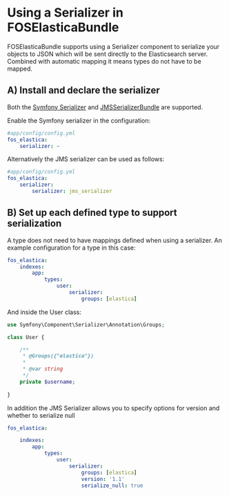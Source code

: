 Using a Serializer in FOSElasticaBundle
=======================================

FOSElasticaBundle supports using a Serializer component to serialize your objects to JSON
which will be sent directly to the Elasticsearch server. Combined with automatic mapping
it means types do not have to be mapped.

A) Install and declare the serializer
-------------------------------------

Both the [Symfony Serializer](http://symfony.com/doc/current/components/serializer.html) and 
[JMSSerializerBundle](http://jmsyst.com/bundles/JMSSerializerBundle) are supported.

Enable the Symfony serializer in the configuration:

```yaml
#app/config/config.yml
fos_elastica:
    serializer: ~
```

Alternatively the JMS serializer can be used as follows:

```yaml
#app/config/config.yml
fos_elastica:
    serializer:
        serializer: jms_serializer
```

B) Set up each defined type to support serialization
----------------------------------------------------

A type does not need to have mappings defined when using a serializer. An example configuration
for a type in this case:

```yaml
fos_elastica:
    indexes:
        app:
            types:
                user:
                    serializer:
                        groups: [elastica]
```

And inside the User class:

```php
use Symfony\Component\Serializer\Annotation\Groups;

class User {

    /**
     * @Groups({"elastica"})
     *
     * @var string
     */
    private $username;
    
}
```

In addition the JMS Serializer allows you to specify options for version and whether to serialize null

```yaml
fos_elastica:

    indexes:
        app:
            types:
                user:
                    serializer:
                        groups: [elastica]
                        version: '1.1'
                        serialize_null: true
```
